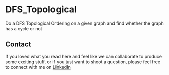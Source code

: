 # DFS_Topological
Do a DFS Topological Ordering on a given graph and find whether the graph has a cycle or not

## Contact
If you loved what you read here and feel like we can collaborate to produce some exciting stuff, or if you
just want to shoot a question, please feel free to connect with me on 
<a href="https://www.linkedin.com/in/vigviswa/" target="_blank">LinkedIn</a>
